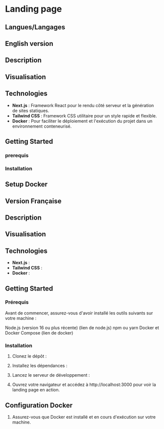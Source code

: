 # Landing page

## Langues/Langages

## English version

## Description

## Visualisation

## Technologies

- **Next.js** : Framework React pour le rendu côté serveur et la génération de sites statiques.
- **Tailwind CSS** : Framework CSS utilitaire pour un style rapide et flexible.
- **Docker** : Pour faciliter le déploiement et l'exécution du projet dans un environnement conteneurisé.

## Getting Started

### prerequis

### Installation

## Setup Docker

## Version Française

## Description

## Visualisation

## Technologies

- **Next.js** : 
- **Tailwind CSS** : 
- **Docker** : 

## Getting Started

### Prérequis
Avant de commencer, assurez-vous d'avoir installé les outils suivants sur votre machine :

Node.js (version 16 ou plus récente) (lien de node.js)
npm ou yarn
Docker et Docker Compose (lien de docker)

### Installation
  1. Clonez le dépôt :

  2. Installez les dépendances :

  3. Lancez le serveur de développement :

  4. Ouvrez votre navigateur et accédez à http://localhost:3000 pour voir la landing page en action.

## Configuration Docker

  1. Assurez-vous que Docker est installé et en cours d'exécution sur votre machine.

